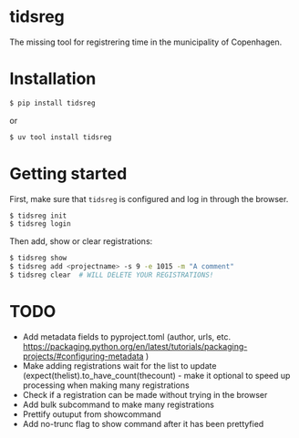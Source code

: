 # tidsreg

The missing tool for registrering time in the municipality of Copenhagen.

# Installation

```bash
$ pip install tidsreg
```
or
```bash
$ uv tool install tidsreg
```

# Getting started
First, make sure that `tidsreg` is configured and log in through the browser.
```bash
$ tidsreg init
$ tidsreg login
```

Then add, show or clear registrations:
```bash
$ tidsreg show
$ tidsreg add <projectname> -s 9 -e 1015 -m "A comment"
$ tidsreg clear  # WILL DELETE YOUR REGISTRATIONS!
```



# TODO
* Add metadata fields to pyproject.toml (author, urls, etc. https://packaging.python.org/en/latest/tutorials/packaging-projects/#configuring-metadata )
* Make adding registrations wait for the list to update (expect(thelist).to_have_count(thecount) - make it optional to speed up processing when making many registrations
* Check if a registration can be made without trying in the browser
* Add bulk subcommand to make many registrations
* Prettify outuput from showcommand
* Add no-trunc flag to show command after it has been prettyfied
